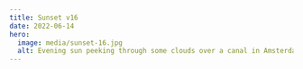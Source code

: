 ```yaml
---
title: Sunset v16
date: 2022-06-14
hero:
  image: media/sunset-16.jpg
  alt: Evening sun peeking through some clouds over a canal in Amsterdam. Bridge over the water in the center. Medium and large sized buildings in the distance to the left and right. A lonely boat is floating on the canal.
---
```

